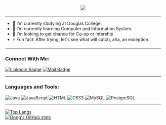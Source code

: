 <h1 align="center">
  <a href="https://git.io/typing-svg">
    <img src="https://readme-typing-svg.herokuapp.com/?lines=Hello,+There!+👋;This+is+Dong+Zhang....;Nice+to+meet+you!&center=true&size=30">
  </a>
</h1>

<!-- ![](https://komarev.com/ghpvc/?username=nortHades&color=brightgreen) -->

---

- 🔭 I’m currently studying at Douglas College.<br>
- 🌱 I’m currently learning Computer and Information System.<br>
- 👯 I’m looking to get chance for Co-op or intership.<br>
- ⚡ Fun fact: After trying, let's see what will catch, aha, an exception.<br>
<!-- - 📫 How to reach me: domcheung018@gmail.com<br> -->


---

### Connect With Me:
[![Linkedin Badge](https://img.shields.io/badge/LinkedIn-0077B5?style=for-the-badge&logo=linkedin&logoColor=white)](https://www.linkedin.com/in/dong-zhang-55305932b/)
[![Mail Badge](https://img.shields.io/badge/Gmail-D14836?style=for-the-badge&logo=gmail&logoColor=white)](mailto:domcheung018@gmail.com)

---

### Languages and Tools:
![Java](https://img.shields.io/badge/Java-ED8B00?style=flat-square&logo=openjdk&logoColor=white)
![JavaScript](https://img.shields.io/badge/JavaScript-F7DF1E?style=flat-square&logo=javascript&logoColor=black)
![HTML](https://img.shields.io/badge/HTML5-E34F26?style=flat-square&logo=html5&logoColor=white)
![CSS3](https://img.shields.io/badge/CSS3-1572B6?style=flat-square&logo=css3&logoColor=white)
![MySQL](https://img.shields.io/badge/MySQL-005C84?style=flat-square&logo=mysql&logoColor=white)
![PostgreSQL](https://img.shields.io/badge/PostgreSQL-31658D?style=flastic&logo=PostgreSQL&logoColor=white)

---

[![Top Langs](https://github-readme-stats.vercel.app/api/top-langs/?username=nortHades&layout=compact)](https://github.com/nortHades/github-readme-stats) <br>
[![Dong's GitHub stats](https://github-readme-stats.vercel.app/api?username=nortHades&count_private=true&hide=stars,prs&show_icons=true&theme=radical)](https://github.com/nortHades/github-readme-stats)





<!--
**nortHades/nortHades** is a ✨ _special_ ✨ repository because its `README.md` (this file) appears on your GitHub profile.

Here are some ideas to get you started:

- 🔭 I’m currently working on ...
- 🌱 I’m currently learning ...
- 👯 I’m looking to collaborate on ...
- 🤔 I’m looking for help with ...
- 💬 Ask me about ...
- 📫 How to reach me: ...
- 😄 Pronouns: ...
- ⚡ Fun fact: ...
-->
